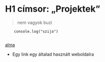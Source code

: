 # H1 címsor: „Projektek”
   > nem vagyok buzi
```Javasricpt
    console.log("szija")
   
```

[alma](https://www.youtube.com/)
   * Egy link egy általad használt weboldalra
